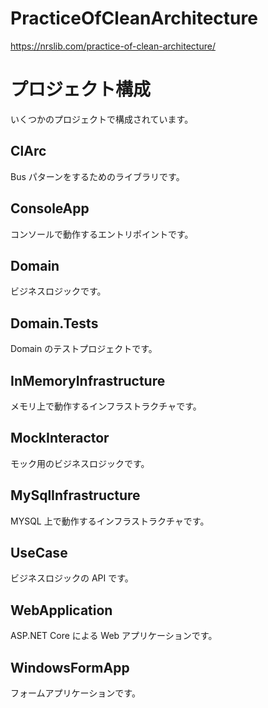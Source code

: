 # PracticeOfCleanArchitecture
https://nrslib.com/practice-of-clean-architecture/

# プロジェクト構成
いくつかのプロジェクトで構成されています。
## ClArc
Bus パターンをするためのライブラリです。

## ConsoleApp
コンソールで動作するエントリポイントです。

## Domain
ビジネスロジックです。

## Domain.Tests
Domain のテストプロジェクトです。

## InMemoryInfrastructure
メモリ上で動作するインフラストラクチャです。

## MockInteractor
モック用のビジネスロジックです。

## MySqlInfrastructure
MYSQL 上で動作するインフラストラクチャです。

## UseCase
ビジネスロジックの API です。

## WebApplication
ASP.NET Core による Web アプリケーションです。

## WindowsFormApp
フォームアプリケーションです。
